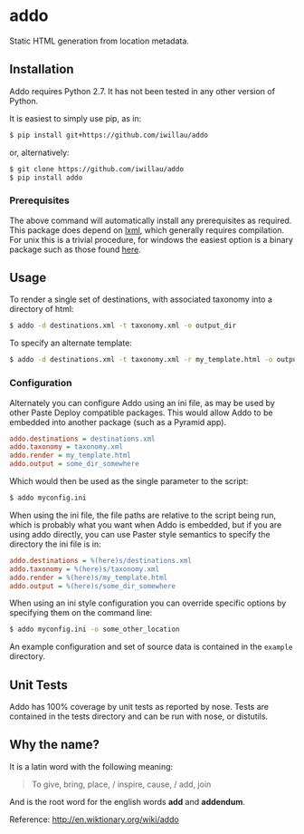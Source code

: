 addo
====

Static HTML generation from location metadata.

Installation
------------

Addo requires Python 2.7. It has not been tested in any other version of Python.

It is easiest to simply use pip, as in:

```bash
$ pip install git+https://github.com/iwillau/addo
```

or, alternatively:

```bash
$ git clone https://github.com/iwillau/addo
$ pip install addo
```

### Prerequisites

The above command will automatically install any prerequisites as required. This package does depend on 
[lxml](http://lxml.de/), which generally requires compilation. For unix this is a trivial procedure, for windows the 
easiest option is a binary package such as those found [here](http://www.lfd.uci.edu/~gohlke/pythonlibs/).

Usage
-----

To render a single set of destinations, with associated taxonomy into a directory of html:

```bash
$ addo -d destinations.xml -t taxonomy.xml -o output_dir
```

To specify an alternate template:

```bash
$ addo -d destinations.xml -t taxonomy.xml -r my_template.html -o output_dir
```

### Configuration
Alternately you can configure Addo using an ini file, as may be used by other Paste Deploy compatible packages. This 
would allow Addo to be embedded into another package (such as a Pyramid app).

```ini
addo.destinations = destinations.xml
addo.taxonomy = taxonomy.xml
addo.render = my_template.html
addo.output = some_dir_somewhere
```

Which would then be used as the single parameter to the script:

```bash
$ addo myconfig.ini
```

When using the ini file, the file paths are relative to the script being run, which is probably what you want when Addo
is embedded, but if you are using addo directly, you can use Paster style semantics to specify the directory the ini
file is in:

```ini
addo.destinations = %(here)s/destinations.xml
addo.taxonomy = %(here)s/taxonomy.xml
addo.render = %(here)s/my_template.html
addo.output = %(here)s/some_dir_somewhere
```

When using an ini style configuration you can override specific options by specifying them on the command line:

```bash
$ addo myconfig.ini -o some_other_location
```

An example configuration and set of source data is contained in the `example` directory.

Unit Tests
----------
Addo has 100% coverage by unit tests as reported by nose. Tests are contained in the tests directory and can be run
with nose, or distutils.


Why the name?
-------------
It is a latin word with the following meaning:

> To give, bring, place, / inspire, cause, / add, join

And is the root word for the english words **add** and **addendum**.

Reference: http://en.wiktionary.org/wiki/addo

